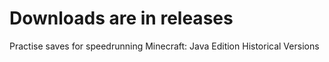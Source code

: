 # Downloads are in releases
Practise saves for speedrunning Minecraft: Java Edition Historical Versions
